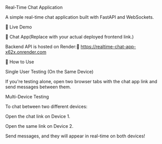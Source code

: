 Real-Time Chat Application

A simple real-time chat application built with FastAPI and WebSockets.

🚀 Live Demo

🔗 Chat App(Replace with your actual deployed frontend link.)

Backend API is hosted on Render:🔗 https://realtime-chat-app-x62x.onrender.com

💬 How to Use

Single User Testing (On the Same Device)

If you're testing alone, open two browser tabs with the chat app link and send messages between them.

Multi-Device Testing

To chat between two different devices:

Open the chat link on Device 1.

Open the same link on Device 2.

Send messages, and they will appear in real-time on both devices!
